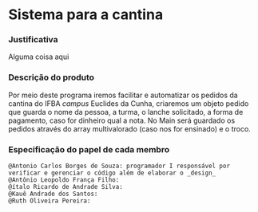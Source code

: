 # Sistema para a cantina

### Justificativa
Alguma coisa aqui

### Descrição do produto
Por meio deste programa iremos facilitar e automatizar os pedidos da cantina do IFBA _campus_ Euclides da Cunha, criaremos um objeto pedido que guarda o nome da pessoa, a turma, o lanche solicitado, a forma de pagamento, caso for dinheiro qual a nota.
No Main será guardado os pedidos através do array multivalorado (caso nos for ensinado) e o troco.
### Especificação do papel de cada membro

`@Antonio Carlos Borges de Souza: programador I responsável por verificar e gerenciar o código além de elaborar o _design_`</br>
`@Antônio Leopoldo França Filho: ` </br>
`@ítalo Ricardo de Andrade Silva: ` </br>
`@Kauê Andrade dos Santos: ` </br>
`@Ruth Oliveira Pereira: ` </br>
